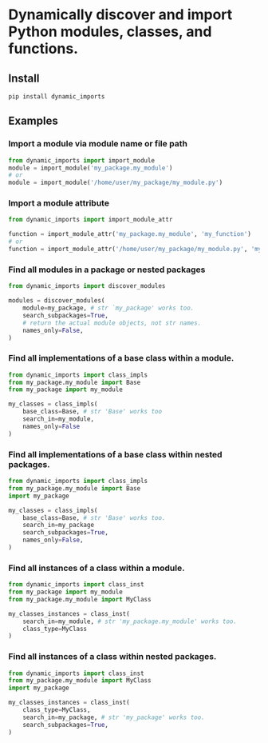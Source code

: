 # Dynamically discover and import Python modules, classes, and functions.

## Install
`pip install dynamic_imports`

## Examples
### Import a module via module name or file path
```python
from dynamic_imports import import_module
module = import_module('my_package.my_module')
# or
module = import_module('/home/user/my_package/my_module.py')
```
### Import a module attribute
```python
from dynamic_imports import import_module_attr

function = import_module_attr('my_package.my_module', 'my_function')
# or
function = import_module_attr('/home/user/my_package/my_module.py', 'my_function')
```
### Find all modules in a package or nested packages
```python
from dynamic_imports import discover_modules

modules = discover_modules(
    module=my_package, # str `my_package' works too.
    search_subpackages=True,
    # return the actual module objects, not str names.
    names_only=False,
)

```
### Find all implementations of a base class within a module.
```python
from dynamic_imports import class_impls
from my_package.my_module import Base
from my_package import my_module

my_classes = class_impls(
    base_class=Base, # str 'Base' works too
    search_in=my_module,
    names_only=False
)
```
### Find all implementations of a base class within nested packages.
```python
from dynamic_imports import class_impls
from my_package.my_module import Base
import my_package

my_classes = class_impls(
    base_class=Base, # str 'Base' works too.
    search_in=my_package
    search_subpackages=True,
    names_only=False,
)

```
### Find all instances of a class within a module.
```python
from dynamic_imports import class_inst
from my_package import my_module
from my_package.my_module import MyClass

my_classes_instances = class_inst(
    search_in=my_module, # str 'my_package.my_module' works too.
    class_type=MyClass
)
```
### Find all instances of a class within nested packages.
```python
from dynamic_imports import class_inst
from my_package.my_module import MyClass
import my_package

my_classes_instances = class_inst(
    class_type=MyClass,
    search_in=my_package, # str 'my_package' works too.
    search_subpackages=True,
)
```